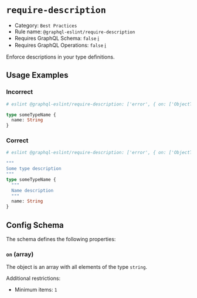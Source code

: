 # `require-description`

- Category: `Best Practices`
- Rule name: `@graphql-eslint/require-description`
- Requires GraphQL Schema: `false` [ℹ️](../../README.md#extended-linting-rules-with-graphql-schema)
- Requires GraphQL Operations: `false` [ℹ️](../../README.md#extended-linting-rules-with-siblings-operations)

Enforce descriptions in your type definitions.

## Usage Examples

### Incorrect

```graphql
# eslint @graphql-eslint/require-description: ['error', { on: ['ObjectTypeDefinition', 'FieldDefinition'] }]

type someTypeName {
  name: String
}
```

### Correct

```graphql
# eslint @graphql-eslint/require-description: ['error', { on: ['ObjectTypeDefinition', 'FieldDefinition'] }]

"""
Some type description
"""
type someTypeName {
  """
  Name description
  """
  name: String
}
```

## Config Schema

The schema defines the following properties:

### `on` (array)

The object is an array with all elements of the type `string`.

Additional restrictions:

* Minimum items: `1`